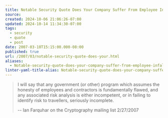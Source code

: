 ```yaml
---
title: Notable Security Quote Does Your Company Suffer From Employee Infallability Syndrome
source: 
created: 2024-10-06 21:06:26-07:00
updated: 2024-10-14 11:34:30-07:00
tags:
  - security
  - quote
  - post
date: 2007-03-10T15:15:00.000-08:00
published: true
url: /2007/03/notable-security-quote-does-your.html
aliases:
  - Notable-security-quote-does-your-company-suffer-from-employee-infallability-syndrome
linter-yaml-title-alias: Notable-security-quote-does-your-company-suffer-from-employee-infallability-syndrome
---
```



> I will say that any government (or other) program which assumes the honesty of employees and contractors is fundamentally flawed, and any associated risk analysis is either incompetent, or in failing to identify risk to travellers, seriously incomplete.  
>   
> \-- Ian Farquhar on the Cryptography mailing list 2/27/2007